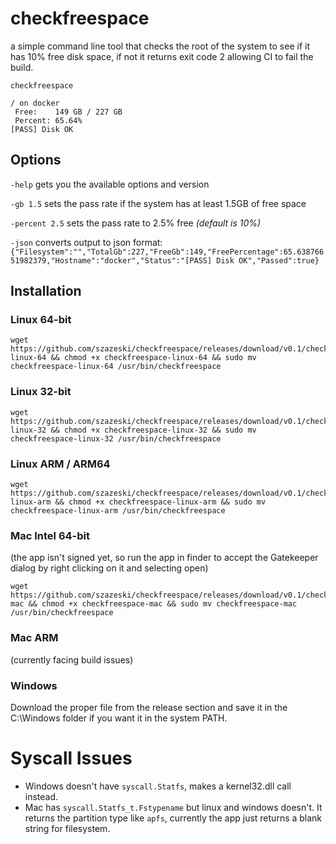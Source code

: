 # checkfreespace
a simple command line tool that checks the root of the system to see if it has 10% free disk space, if not it returns exit code 2 allowing CI to fail the build.

`checkfreespace`
```
/ on docker
 Free:    149 GB / 227 GB
 Percent: 65.64%
[PASS] Disk OK
```

## Options

 `-help` gets you the available options and version

 `-gb 1.5` sets the pass rate if the system has at least 1.5GB of free space

 `-percent 2.5` sets the pass rate to 2.5% free *(default is 10%)*

 `-json` converts output to json format:
`{"Filesystem":"","TotalGb":227,"FreeGb":149,"FreePercentage":65.63876651982379,"Hostname":"docker","Status":"[PASS] Disk OK","Passed":true}`

## Installation

### Linux 64-bit
```
wget https://github.com/szazeski/checkfreespace/releases/download/v0.1/checkfreespace-linux-64 && chmod +x checkfreespace-linux-64 && sudo mv checkfreespace-linux-64 /usr/bin/checkfreespace 
```

### Linux 32-bit
```
wget https://github.com/szazeski/checkfreespace/releases/download/v0.1/checkfreespace-linux-32 && chmod +x checkfreespace-linux-32 && sudo mv checkfreespace-linux-32 /usr/bin/checkfreespace 
```

### Linux ARM / ARM64
```
wget https://github.com/szazeski/checkfreespace/releases/download/v0.1/checkfreespace-linux-arm && chmod +x checkfreespace-linux-arm && sudo mv checkfreespace-linux-arm /usr/bin/checkfreespace 
```

### Mac Intel 64-bit
(the app isn't signed yet, so run the app in finder to accept the Gatekeeper dialog by right clicking on it and selecting open)
```
wget https://github.com/szazeski/checkfreespace/releases/download/v0.1/checkfreespace-mac && chmod +x checkfreespace-mac && sudo mv checkfreespace-mac /usr/bin/checkfreespace 
```

### Mac ARM
(currently facing build issues)

### Windows
Download the proper file from the release section and save it in the C:\Windows folder if you want it in the system PATH.

# Syscall Issues
- Windows doesn't have `syscall.Statfs`, makes a kernel32.dll call instead.
- Mac has `syscall.Statfs_t.Fstypename` but linux and windows doesn't. It returns the partition type like `apfs`, currently the app just returns a blank string for filesystem.
